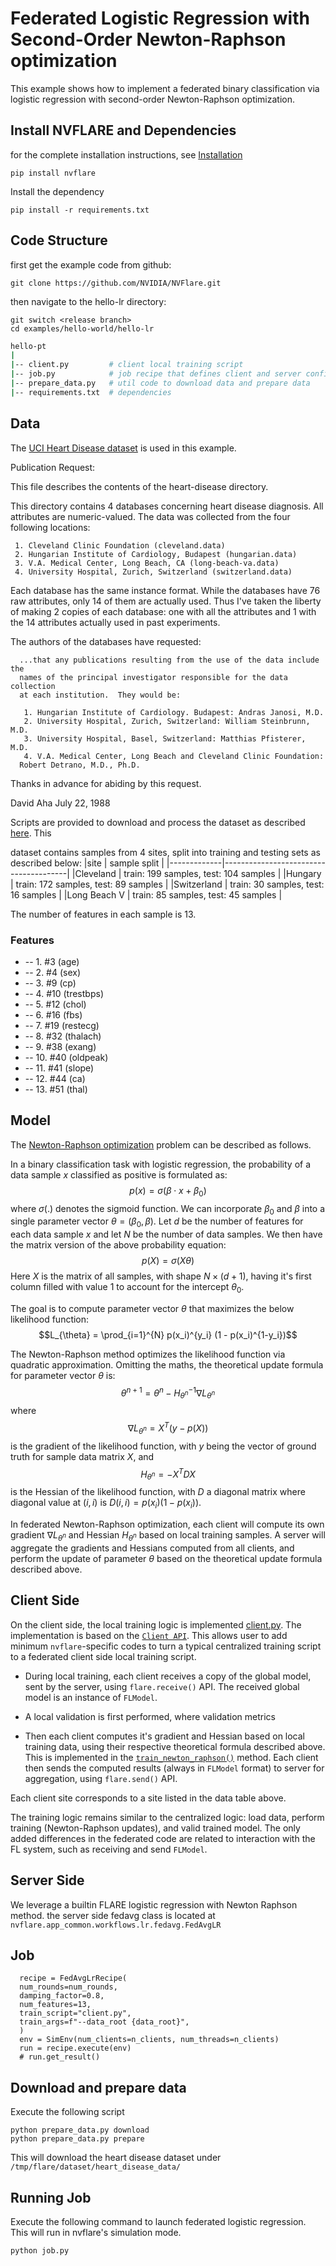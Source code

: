 # Federated Logistic Regression with Second-Order Newton-Raphson optimization

This example shows how to implement a federated binary
classification via logistic regression with second-order Newton-Raphson optimization.

## Install NVFLARE and Dependencies

for the complete installation instructions, see [Installation](https://nvflare.readthedocs.io/en/main/installation.html)
```
pip install nvflare

```
Install the dependency

```
pip install -r requirements.txt
```

## Code Structure
first get the example code from github:

```
git clone https://github.com/NVIDIA/NVFlare.git
```
then navigate to the hello-lr directory:

```
git switch <release branch>
cd examples/hello-world/hello-lr
```
``` bash
hello-pt
|
|-- client.py         # client local training script
|-- job.py            # job recipe that defines client and server configurations
|-- prepare_data.py   # util code to download data and prepare data
|-- requirements.txt  # dependencies
```


## Data

The [UCI Heart Disease dataset](https://archive.ics.uci.edu/dataset/45/heart+disease) is
used in this example. 


Publication Request:
>>>>>>>>>>>>>>>>>>>>>>>>>>>>>>>>>>>>>>>>>>>>>>>>>>>>>>>>>>>>>>>>>>>>>>
This file describes the contents of the heart-disease directory.

This directory contains 4 databases concerning heart disease diagnosis.
All attributes are numeric-valued.  The data was collected from the
four following locations:

     1. Cleveland Clinic Foundation (cleveland.data)
     2. Hungarian Institute of Cardiology, Budapest (hungarian.data)
     3. V.A. Medical Center, Long Beach, CA (long-beach-va.data)
     4. University Hospital, Zurich, Switzerland (switzerland.data)

Each database has the same instance format.  While the databases have 76
raw attributes, only 14 of them are actually used.  Thus I've taken the
liberty of making 2 copies of each database: one with all the attributes
and 1 with the 14 attributes actually used in past experiments.

The authors of the databases have requested:

      ...that any publications resulting from the use of the data include the 
      names of the principal investigator responsible for the data collection
      at each institution.  They would be:

       1. Hungarian Institute of Cardiology. Budapest: Andras Janosi, M.D.
       2. University Hospital, Zurich, Switzerland: William Steinbrunn, M.D.
       3. University Hospital, Basel, Switzerland: Matthias Pfisterer, M.D.
       4. V.A. Medical Center, Long Beach and Cleveland Clinic Foundation:
	  Robert Detrano, M.D., Ph.D.

Thanks in advance for abiding by this request.

David Aha
July 22, 1988
>>>>>>>>>>>>>>>>>>>>>>>>>>>>>>>>>>>>>>>>>>>>>>>>>>>>>>>>>>>>>>>>>>>>>>

Scripts are provided to download and process the dataset as described
[here](https://github.com/owkin/FLamby/tree/main/flamby/datasets/fed_heart_disease). This

dataset contains samples from 4 sites, split into training and
testing sets as described below:
|site         | sample split                          |
|-------------|---------------------------------------|
|Cleveland    | train: 199 samples, test: 104 samples |
|Hungary      | train: 172 samples, test: 89 samples  |
|Switzerland  | train: 30 samples, test: 16 samples   |
|Long Beach V | train: 85 samples, test: 45 samples   |

The number of features in each sample is 13.

### Features 
* -- 1. #3  (age)       
* -- 2. #4  (sex)       
* -- 3. #9  (cp)        
* -- 4. #10 (trestbps)  
* -- 5. #12 (chol)      
* -- 6. #16 (fbs)       
* -- 7. #19 (restecg)   
* -- 8. #32 (thalach)   
* -- 9. #38 (exang)     
* -- 10. #40 (oldpeak)   
* -- 11. #41 (slope)     
* -- 12. #44 (ca)        
* -- 13. #51 (thal)      


## Model

The [Newton-Raphson
optimization](https://en.wikipedia.org/wiki/Newton%27s_method) problem
can be described as follows.

In a binary classification task with logistic regression, the
probability of a data sample $x$ classified as positive is formulated
as:
$$p(x) = \sigma(\beta \cdot x + \beta_{0})$$
where $\sigma(.)$ denotes the sigmoid function. We can incorporate
$\beta_{0}$ and $\beta$ into a single parameter vector $\theta =
( \beta_{0},  \beta)$. Let $d$ be the number
of features for each data sample $x$ and let $N$ be the number of data
samples. We then have the matrix version of the above probability
equation:
$$p(X) = \sigma( X \theta )$$
Here $X$ is the matrix of all samples, with shape $N \times (d+1)$,
having it's first column filled with value 1 to account for the
intercept $\theta_{0}$.

The goal is to compute parameter vector $\theta$ that maximizes the
below likelihood function:
$$L_{\theta} = \prod_{i=1}^{N} p(x_i)^{y_i} (1 - p(x_i)^{1-y_i})$$

The Newton-Raphson method optimizes the likelihood function via
quadratic approximation. Omitting the maths, the theoretical update
formula for parameter vector $\theta$ is:
$$\theta^{n+1} = \theta^{n} - H_{\theta^{n}}^{-1} \nabla L_{\theta^{n}}$$
where
$$\nabla L_{\theta^{n}} = X^{T}(y - p(X))$$
is the gradient of the likelihood function, with $y$ being the vector
of ground truth for sample data matrix $X$,  and
$$H_{\theta^{n}} = -X^{T} D X$$
is the Hessian of the likelihood function, with $D$ a diagonal matrix
where diagonal value at $(i,i)$ is $D(i,i) = p(x_i) (1 - p(x_i))$.

In federated Newton-Raphson optimization, each client will compute its
own gradient $\nabla L_{\theta^{n}}$ and Hessian $H_{\theta^{n}}$
based on local training samples. A server will aggregate the gradients
and Hessians computed from all clients, and perform the update of
parameter $\theta$ based on the theoretical update formula described
above.

## Client Side

On the client side, the local training logic is implemented
[client.py](./client.py). The implementation is based on the [`Client
API`](https://nvflare.readthedocs.io/en/main/programming_guide/execution_api_type.html#client-api). This
allows user to add minimum `nvflare`-specific codes to turn a typical
centralized training script to a federated client side local training
script.
- During local training, each client receives a copy of the global
  model, sent by the server, using `flare.receive()` API. The received
  global model is an instance of `FLModel`.
- A local validation is first performed, where validation metrics
  
- Then each client computes it's gradient and Hessian based on local
  training data, using their respective theoretical formula described
  above. This is implemented in the
  [`train_newton_raphson()`](./client.py) method. Each client then 
  sends the computed results (always in `FLModel` format) to server for aggregation, 
  using `flare.send()`  API.

Each client site corresponds to a site listed in the data table above.

The training logic remains similar to the centralized logic: load data, perform training
(Newton-Raphson updates), and valid trained model. The only added
differences in the federated code are related to interaction with the
FL system, such as receiving and send `FLModel`.


## Server Side
We leverage a builtin FLARE logistic regression with Newton Raphson method. 
the server side fedavg class is located at `nvflare.app_common.workflows.lr.fedavg.FedAvgLR`

## Job
```
  recipe = FedAvgLrRecipe(
  num_rounds=num_rounds,
  damping_factor=0.8,
  num_features=13,
  train_script="client.py",
  train_args=f"--data_root {data_root}",
  )
  env = SimEnv(num_clients=n_clients, num_threads=n_clients)
  run = recipe.execute(env)
  # run.get_result()
```

## Download and prepare data

Execute the following script
```
python prepare_data.py download
python prepare_data.py prepare
```

This will download the heart disease dataset under
`/tmp/flare/dataset/heart_disease_data/`


## Running Job 

Execute the following command to launch federated logistic
regression. This will run in nvflare's simulation mode.
```
python job.py
```
